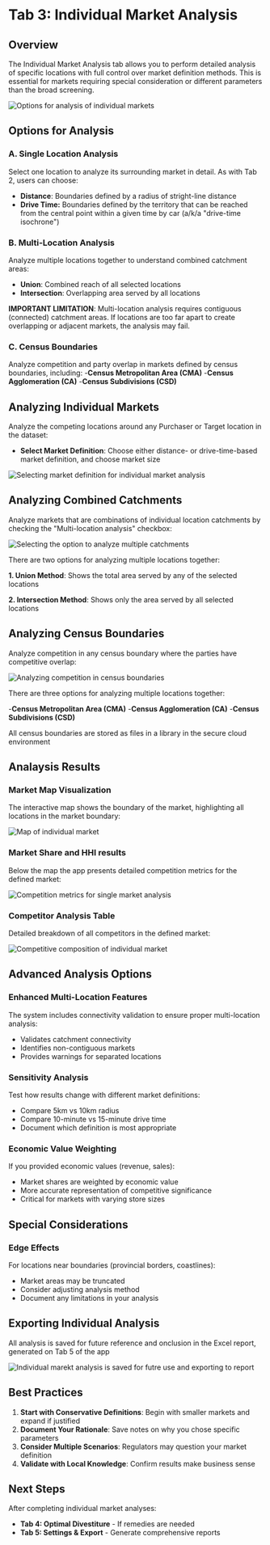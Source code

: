 # Tab 3: Individual Market Analysis

## Overview
The Individual Market Analysis tab allows you to perform detailed analysis of specific locations with full control over market definition methods. This is essential for markets requiring special consideration or different parameters than the broad screening.

![Options for analysis of individual markets](/user-guide-content/tab3.png)

## Options for Analysis

### A. Single Location Analysis
Select one location to analyze its surrounding market in detail. As with Tab 2, users can choose:
 - **Distance**: Boundaries defined by a radius of stright-line distance
 - **Drive Time:** Boundaries defined by the territory that can be reached from the central point within a given time by car (a/k/a "drive-time isochrone")

### B. Multi-Location Analysis
Analyze multiple locations together to understand combined catchment areas:
- **Union**: Combined reach of all selected locations
- **Intersection**: Overlapping area served by all locations

**IMPORTANT LIMITATION**: Multi-location analysis requires contiguous (connected) catchment areas. If locations are too far apart to create overlapping or adjacent markets, the analysis may fail.

### C. Census Boundaries
Analyze competition and party overlap in markets defined by census boundaries, including:
-**Census Metropolitan Area (CMA)**
-**Census Agglomeration (CA)**
-**Census Subdivisions (CSD)**

## Analyzing Individual Markets

Analyze the competing locations around any Purchaser or Target location in the dataset:
 - **Select Market Definition**: Choose either distance- or drive-time-based market definition, and choose market size

![Selecting market definition for individual market analysis](/user-guide-content/tab3-ind-defn.png)

## Analyzing Combined Catchments

Analyze markets that are combinations of individual location catchments by checking the "Multi-location analysis" checkbox:

![Selecting the option to analyze multiple catchments](/user-guide-content/multi-location-checkbox.png)

There are two options for analyzing multiple locations together:

**1. Union Method**: Shows the total area served by any of the selected locations

**2. Intersection Method**: Shows only the area served by all selected locations

## Analyzing Census Boundaries

Analyze competition in any census boundary where the parties have competitive overlap:

![Analyzing competition in census boundaries](/user-guide-content/census-boundaries.png)

There are three options for analyzing multiple locations together:

-**Census Metropolitan Area (CMA)**
-**Census Agglomeration (CA)**
-**Census Subdivisions (CSD)**

All census boundaries are stored as files in a library in the secure cloud environment

## Analaysis Results

### Market Map Visualization

The interactive map shows the boundary of the market, highlighting all locations in the market boundary:

![Map of individual market](/user-guide-content/tab3-map.png)


### Market Share and HHI results

Below the map the app presents detailed competition metrics for the defined market:

![Competition metrics for single market analysis](/user-guide-content/tab3-metrics.png)

### Competitor Analysis Table

Detailed breakdown of all competitors in the defined market:

![Competitive composition of individual market](/user-guide-content/tab3-breakdown.png)

## Advanced Analysis Options

### Enhanced Multi-Location Features
The system includes connectivity validation to ensure proper multi-location analysis:
- Validates catchment connectivity
- Identifies non-contiguous markets
- Provides warnings for separated locations

### Sensitivity Analysis

Test how results change with different market definitions:
- Compare 5km vs 10km radius
- Compare 10-minute vs 15-minute drive time
- Document which definition is most appropriate

### Economic Value Weighting

If you provided economic values (revenue, sales):
- Market shares are weighted by economic value
- More accurate representation of competitive significance
- Critical for markets with varying store sizes

## Special Considerations

### Edge Effects

For locations near boundaries (provincial borders, coastlines):
- Market areas may be truncated
- Consider adjusting analysis method
- Document any limitations in your analysis

## Exporting Individual Analysis

All analysis is saved for future reference and onclusion in the Excel report, generated on Tab 5 of the app

![Individual marekt analysis is saved for futre use and exporting to report](/user-guide-content/tab3-saved.png)

## Best Practices

1. **Start with Conservative Definitions**: Begin with smaller markets and expand if justified
2. **Document Your Rationale**: Save notes on why you chose specific parameters
3. **Consider Multiple Scenarios**: Regulators may question your market definition
4. **Validate with Local Knowledge**: Confirm results make business sense

## Next Steps

After completing individual market analyses:
- **Tab 4: Optimal Divestiture** - If remedies are needed
- **Tab 5: Settings & Export** - Generate comprehensive reports
